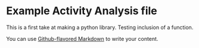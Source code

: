 # Example Activity Analysis file

This is a first take at making a python library. Testing inclusion of a function.

You can use [Github-flavored Markdown](https://guides.github.com/features/mastering-markdown/) to write your content.